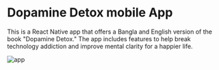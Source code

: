# Dopamine Detox mobile App
 
This is a React Native app that offers a Bangla and English version of the book "Dopamine Detox." The app includes features to help break technology addiction and improve mental clarity for a happier life.

![app](https://user-images.githubusercontent.com/101199109/230267865-3b26e4c7-3ca6-4b0a-8b25-c608fe7ac339.png)
